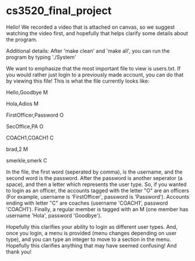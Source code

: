 # cs3520_final_project

Hello! We recorded a video that is attached on canvas, so we suggest watching the video first, and hopefully that helps clarify some details about the program.

Additional details:
After 'make clean' and 'make all', you can run the program by typing './System'

We want to emphasize that the most important file to view is users.txt. If you would rather just login to a previously made account, you can do that by viewing this file! This is what the file currently looks like: 

Hello,Goodbye M

Hola,Adios M

FirstOfficer,Password O

SecOffice,PA O

COACH1,COACH1 C

brad,2 M

smerkle,smerk C

In the file, the first word (seperated by comma), is the username, and the second word is the password. After the password is another seperator (a space), and then a letter which represents the user type. So, if you wanted to login as an officer, the accounts tagged with the letter "O" are an officers (For example, username is 'FirstOfficer', password is 'Password'). Accounts ending with letter "C" are coaches (username 'COACH1', password 'COACH1'). Finally, a regular member is tagged with an M (one member has username 'Hola', password 'Goodbye'). 

Hopefully this clarifies your ability to login as different user types. And, once you login, a menu is provided (menu changes depending on user type), and you can type an integer to move to a section in the menu. Hopefully this clarifies anything that may have seemed confusing! And thank you!
